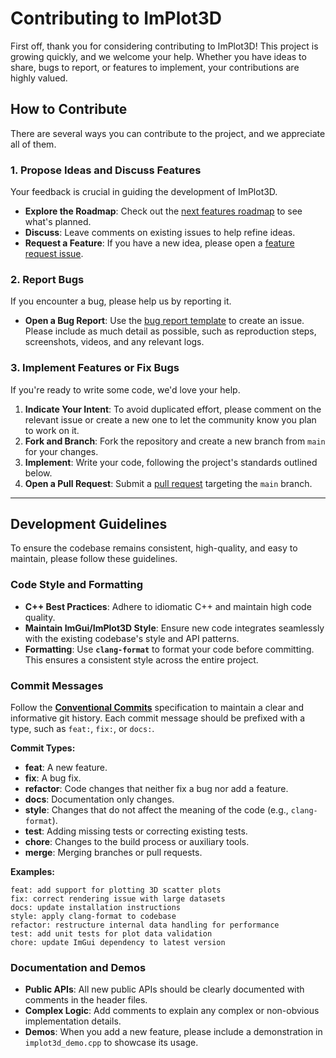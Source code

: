 # Contributing to ImPlot3D

First off, thank you for considering contributing to ImPlot3D\! This project is growing quickly, and we welcome your help. Whether you have ideas to share, bugs to report, or features to implement, your contributions are highly valued.

## How to Contribute

There are several ways you can contribute to the project, and we appreciate all of them.

### 1\. Propose Ideas and Discuss Features

Your feedback is crucial in guiding the development of ImPlot3D.

  - **Explore the Roadmap**: Check out the [next features roadmap](https://github.com/brenocq/implot3d/issues?q=is%3Aissue%20state%3Aopen%20sort%3Aupdated-desc) to see what's planned.
  - **Discuss**: Leave comments on existing issues to help refine ideas.
  - **Request a Feature**: If you have a new idea, please open a [feature request issue](https://github.com/brenocq/implot3d/issues/new?template=feature_request.md).

### 2\. Report Bugs

If you encounter a bug, please help us by reporting it.

  - **Open a Bug Report**: Use the [bug report template](https://github.com/brenocq/implot3d/issues/new?template=bug_report.md) to create an issue. Please include as much detail as possible, such as reproduction steps, screenshots, videos, and any relevant logs.

### 3\. Implement Features or Fix Bugs

If you're ready to write some code, we'd love your help.

1.  **Indicate Your Intent**: To avoid duplicated effort, please comment on the relevant issue or create a new one to let the community know you plan to work on it.
2.  **Fork and Branch**: Fork the repository and create a new branch from `main` for your changes.
3.  **Implement**: Write your code, following the project's standards outlined below.
4.  **Open a Pull Request**: Submit a [pull request](https://github.com/brenocq/implot3d/compare) targeting the `main` branch.

-----

## Development Guidelines

To ensure the codebase remains consistent, high-quality, and easy to maintain, please follow these guidelines.

### Code Style and Formatting

  - **C++ Best Practices**: Adhere to idiomatic C++ and maintain high code quality.
  - **Maintain ImGui/ImPlot3D Style**: Ensure new code integrates seamlessly with the existing codebase's style and API patterns.
  - **Formatting**: Use **`clang-format`** to format your code before committing. This ensures a consistent style across the entire project.

### Commit Messages

Follow the **[Conventional Commits](https://www.conventionalcommits.org/)** specification to maintain a clear and informative git history. Each commit message should be prefixed with a type, such as `feat:`, `fix:`, or `docs:`.

**Commit Types:**

  - **feat**: A new feature.
  - **fix**: A bug fix.
  - **refactor**: Code changes that neither fix a bug nor add a feature.
  - **docs**: Documentation only changes.
  - **style**: Changes that do not affect the meaning of the code (e.g., `clang-format`).
  - **test**: Adding missing tests or correcting existing tests.
  - **chore**: Changes to the build process or auxiliary tools.
  - **merge**: Merging branches or pull requests.

**Examples:**

```
feat: add support for plotting 3D scatter plots
fix: correct rendering issue with large datasets
docs: update installation instructions
style: apply clang-format to codebase
refactor: restructure internal data handling for performance
test: add unit tests for plot data validation
chore: update ImGui dependency to latest version
```

### Documentation and Demos

  - **Public APIs**: All new public APIs should be clearly documented with comments in the header files.
  - **Complex Logic**: Add comments to explain any complex or non-obvious implementation details.
  - **Demos**: When you add a new feature, please include a demonstration in `implot3d_demo.cpp` to showcase its usage.
